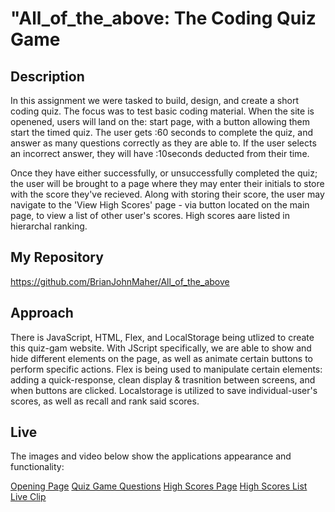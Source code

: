 # "All_of_the_above: The Coding Quiz Game

## Description

In this assignment we were tasked to build, design, and create a short coding quiz. The focus was to test basic coding material. 
When the site is openened, users will land on the: start page, with a button allowing them start the timed quiz. 
The user gets :60 seconds to complete the quiz, and answer as many questions correctly as they are able to. If the user selects an incorrect answer, they will have :10seconds deducted from their time. 

Once they have either successfully, or unsuccessfully completed the quiz; the user will be brought to a page where they may enter their initials to store with the score they've recieved. Along with storing their score, the user may navigate to the 'View High Scores' page - via button located on the main page, to view a list of other user's scores. High scores aare listed in hierarchal ranking.

## My Repository

https://github.com/BrianJohnMaher/All_of_the_above

## Approach

There is JavaScript, HTML, Flex, and LocalStorage being utlized to create this quiz-gam website.
With JScript specifically, we are able to show and hide different elements on the page, as well as animate certain buttons to perform specific actions.
Flex is being used to manipulate certain elements: adding a quick-response, clean display & trasnition between screens, and when buttons are clicked.
Localstorage is utilized to save individual-user's scores, as well as recall and rank said scores.

## Live

The images and video below show the applications appearance and functionality:

<a id="Quiz Game Opening Page" href="./QuizGame-imagesAndVideo/quizGameOpeningPage 2.png">Opening Page</a>
<a id="Quiz Game Questions" href="./QuizGame-imagesAndVideo/quizGameQuestions 2.png">Quiz Game Questions</a>
<a id="Quiz Game High Scores Page" href="./QuizGame-imagesAndVideo/quizGameHighScorePage 2.png">High Scores Page</a>
<a id="Quiz Game High Scores List" href="./QuizGame-imagesAndVideo/quizGameHighScoresListed 2.png">High Scores List</a>
<a id="Quiz Game Live Clip" href="./QuizGame-imagesAndVideo/LiveQuizGameClip!.mov">Live Clip</a>